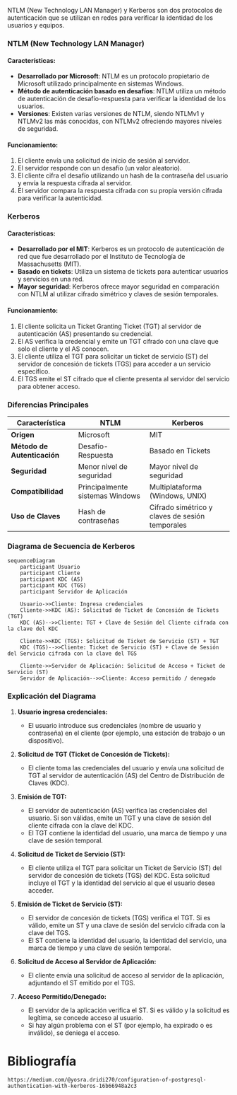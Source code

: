NTLM (New Technology LAN Manager) y Kerberos son dos protocolos de autenticación que se utilizan en redes para verificar la identidad de los usuarios y equipos. 

### NTLM (New Technology LAN Manager)

#### Características:
- **Desarrollado por Microsoft**: NTLM es un protocolo propietario de Microsoft utilizado principalmente en sistemas Windows.
- **Método de autenticación basado en desafíos**: NTLM utiliza un método de autenticación de desafío-respuesta para verificar la identidad de los usuarios.
- **Versiones**: Existen varias versiones de NTLM, siendo NTLMv1 y NTLMv2 las más conocidas, con NTLMv2 ofreciendo mayores niveles de seguridad.

#### Funcionamiento:
1. El cliente envía una solicitud de inicio de sesión al servidor.
2. El servidor responde con un desafío (un valor aleatorio).
3. El cliente cifra el desafío utilizando un hash de la contraseña del usuario y envía la respuesta cifrada al servidor.
4. El servidor compara la respuesta cifrada con su propia versión cifrada para verificar la autenticidad.

### Kerberos

#### Características:
- **Desarrollado por el MIT**: Kerberos es un protocolo de autenticación de red que fue desarrollado por el Instituto de Tecnología de Massachusetts (MIT).
- **Basado en tickets**: Utiliza un sistema de tickets para autenticar usuarios y servicios en una red.
- **Mayor seguridad**: Kerberos ofrece mayor seguridad en comparación con NTLM al utilizar cifrado simétrico y claves de sesión temporales.

#### Funcionamiento:
1. El cliente solicita un Ticket Granting Ticket (TGT) al servidor de autenticación (AS) presentando su credencial.
2. El AS verifica la credencial y emite un TGT cifrado con una clave que solo el cliente y el AS conocen.
3. El cliente utiliza el TGT para solicitar un ticket de servicio (ST) del servidor de concesión de tickets (TGS) para acceder a un servicio específico.
4. El TGS emite el ST cifrado que el cliente presenta al servidor del servicio para obtener acceso.

### Diferencias Principales

| Característica          | NTLM                             | Kerberos                         |
|-------------------------|----------------------------------|----------------------------------|
| **Origen**              | Microsoft                        | MIT                              |
| **Método de Autenticación** | Desafío-Respuesta                | Basado en Tickets                 |
| **Seguridad**           | Menor nivel de seguridad         | Mayor nivel de seguridad         |
| **Compatibilidad**      | Principalmente sistemas Windows  | Multiplataforma (Windows, UNIX)  |
| **Uso de Claves**       | Hash de contraseñas              | Cifrado simétrico y claves de sesión temporales |

 
### Diagrama de Secuencia de Kerberos

```mermaid
sequenceDiagram
    participant Usuario
    participant Cliente
    participant KDC (AS)
    participant KDC (TGS)
    participant Servidor de Aplicación

    Usuario->>Cliente: Ingresa credenciales
    Cliente->>KDC (AS): Solicitud de Ticket de Concesión de Tickets (TGT)
    KDC (AS)-->>Cliente: TGT + Clave de Sesión del Cliente cifrada con la clave del KDC

    Cliente->>KDC (TGS): Solicitud de Ticket de Servicio (ST) + TGT
    KDC (TGS)-->>Cliente: Ticket de Servicio (ST) + Clave de Sesión del Servicio cifrada con la clave del TGS

    Cliente->>Servidor de Aplicación: Solicitud de Acceso + Ticket de Servicio (ST)
    Servidor de Aplicación-->>Cliente: Acceso permitido / denegado
```

### Explicación del Diagrama

1. **Usuario ingresa credenciales:**
   - El usuario introduce sus credenciales (nombre de usuario y contraseña) en el cliente (por ejemplo, una estación de trabajo o un dispositivo).

2. **Solicitud de TGT (Ticket de Concesión de Tickets):**
   - El cliente toma las credenciales del usuario y envía una solicitud de TGT al servidor de autenticación (AS) del Centro de Distribución de Claves (KDC).

3. **Emisión de TGT:**
   - El servidor de autenticación (AS) verifica las credenciales del usuario. Si son válidas, emite un TGT y una clave de sesión del cliente cifrada con la clave del KDC.
   - El TGT contiene la identidad del usuario, una marca de tiempo y una clave de sesión temporal.

4. **Solicitud de Ticket de Servicio (ST):**
   - El cliente utiliza el TGT para solicitar un Ticket de Servicio (ST) del servidor de concesión de tickets (TGS) del KDC. Esta solicitud incluye el TGT y la identidad del servicio al que el usuario desea acceder.

5. **Emisión de Ticket de Servicio (ST):**
   - El servidor de concesión de tickets (TGS) verifica el TGT. Si es válido, emite un ST y una clave de sesión del servicio cifrada con la clave del TGS.
   - El ST contiene la identidad del usuario, la identidad del servicio, una marca de tiempo y una clave de sesión temporal.

6. **Solicitud de Acceso al Servidor de Aplicación:**
   - El cliente envía una solicitud de acceso al servidor de la aplicación, adjuntando el ST emitido por el TGS.

7. **Acceso Permitido/Denegado:**
   - El servidor de la aplicación verifica el ST. Si es válido y la solicitud es legítima, se concede acceso al usuario.
   - Si hay algún problema con el ST (por ejemplo, ha expirado o es inválido), se deniega el acceso.
 


# Bibliografía
```
https://medium.com/@yosra.dridi270/configuration-of-postgresql-authentication-with-kerberos-16b66948a2c3
```
